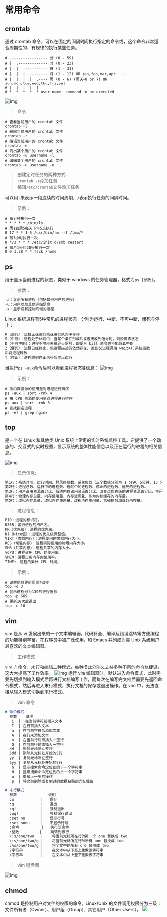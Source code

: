 # 常用命令

## crontab
通过 crontab 命令，可以在固定的间隔时间执行指定的命令或，这个命令非常适合周期性的、有规律的执行某些任务。
```shell
# .---------------- 分 (0 - 59)
# |  .------------- 时 (0 - 23)
# |  |  .---------- 日 (1 - 31)
# |  |  |  .------- 月 (1 - 12) OR jan,feb,mar,apr ...
# |  |  |  |  .---- 周 (0 - 6) (周天=0 or 7) OR sun,mon,tue,wed,thu,fri,sat
# |  |  |  |  |
# *  *  *  *  * user-name  command to be executed
```
![img](/crontab.jpeg)

>命令
```shell
# 查看当前用户的 crontab 文件
crontab -l
# 删除当前用户的 crontab 文件
crontab -r
# 编辑当前用户的 crontab 文件
crontab -e
# 列出某个用户的 crontab 文件
crontab -u username -l
# 编辑某个用户的 crontab 文件
crontab -u username -e
```

>创建定时任务的两种方式:
<br>`crontab -e`添加任务
<br>编辑`/etc/crontab`文件添加任务

可以用`-`来表示一段连续的时间周期，`/`表示执行任务的间隔时间。
>示例：
```shell
# 每分钟执行一次
* * * * * /bin/ls
# 周1到周5每天下午5点执行
0 17 * * 1-5 /usr/bin/rm -rf /tmp/*
# 每3小时执行一次
0 */3 * * * /etc/init.d/smb restart
# 每月1号和28号执行一次
0 0 1,28 * * fsck /home
```

## ps
用于显示当前进程的状态，类似于 windows 的任务管理器，格式为`ps [参数]`。
> 参数：
```md
-a：显示所有进程（包括其他用户的进程）
-u：用户以及其他详细信息
-x：显示没有控制终端的进程
```


Linux 系统进程有5种常见的进程状态，分别为运行、中断、不可中断、僵死与停止：
```md
R（运行）：进程正在运行或在运行队列中等待
S（中断）：进程处于休眠中，当某个条件形成后或者接收到信号时，则脱离该状态
D（不可中断）：进程不响应系统异步信号，即便用 kill 命令也不能将其中断
Z（僵死）：进程已经终止，但进程描述符依然存在, 直到父进程调用 wait4()系统函数
后将进程释放
T（停止）：进程收到停止信号后停止运行
```

当执行`ps -aux`命令后可以看到进程状态等信息：
![img](/ps.png)

>示例：
```shell
# 按内存资源的使用量对进程进行排序
ps -aux | sort -rnk 4
# 按 CPU 资源的使用量对进程进行排序
ps aux | sort -rnk 3
# 查找指定进程
ps -ef | grep nginx
```

## top
是一个在 Linux 和其他类 Unix 系统上常用的实时系统监控工具。它提供了一个动态的、交互式的实时视图，显示系统的整体性能信息以及正在运行的进程的相关信息。

![img](/top.png)

>显示信息:
```md
第1行：系统时间、运行时间、登录终端数、系统负载（三个数值分别为 1 分钟、5分钟、15 分钟内的平均值，数值越小意味着负载越低）。
第2行：进程总数、运行中的进程数、睡眠中的进程数、停止的进程数、僵死的进程数。
第3行：用户占用资源百分比、系统内核占用资源百分比、改变过优先级的进程资源百分比、空闲的资源百分比等。
第4行：物理内存总量、内存使用量、内存空闲量、作为内核缓存的内存量。
第5行：虚拟内存总量、虚拟内存使用量、虚拟内存空闲量、已被提前加载的内存量。
```

>进程信息：
```md
PID：进程的标识符。
USER：运行进程的用户名。
PR（优先级）：进程的优先级。
NI（Nice值）：进程的优先级调整值。
VIRT（虚拟内存）：进程使用的虚拟内存大小。
RES（常驻内存）：进程实际使用的物理内存大小。
SHR（共享内存）：进程共享的内存大小。
%CPU：进程占用 CPU 的使用率。
%MEM：进程占用内存的使用率。
TIME+：进程的累计 CPU 时间。
```

>示例：
```shell
# 设置信息更新周期为3秒
top -d 3
# 显示进程号为139的进程信息
top -p 669
# 更新10次后退出
top -n 10
```

## vim 
vim 是从 vi 发展出来的一个文本编辑器。代码补全、编译及错误跳转等方便编程的功能特别丰富，在程序员中被广泛使用，和 Emacs 并列成为类 Unix 系统用户最喜欢的文本编辑器。

>工作模式

vim 有命令、末行和编辑三种模式，每种模式分别又支持多种不同的命令快捷键，这大大提高了工作效率。
![img](/vim-1.png)
运行 vim 编辑器时，默认进入命令模式，此时需要先切换到输入模式后再进行文档编写工作，而每次在编写完文档后需要先返回命令模式，然后再进入末行模式，执行文档的保存或退出操作。在 vim 中，无法直接从输入模式切换到末行模式。

> vim 命令

```md
# 命令模式
  参数    说明
   i  |  在当前字符前插入文本 
   I  | 在行首插入文本 
   a  | 在当前字符后添加文本 
   A  | 在行末添加文本 
   o  | 在当前行后面插入一空行 
   O  | 在当前行前面插入一空行 
  dd  | 删除光标所在整行 
  5dd | 删除从光标处开始的5行
  yy  | 复制光标所在整行 
  5yy | 复制从光标处开始的5行 
   n  | 显示搜索命令定位到的下一个字符串 
   N  | 显示搜索命令定位到的上一个字符串 
   u  | 撤销上一步的操作 
   p  | 将之前删除或复制过的数据粘贴到光标后面 
```

```md
# 末行模式
  参数              说明
  :w            |   保存 
  :q            |   退出 
  :q!           |   强制退出 
  :wq!          |   强制保存退出 
  :set nu       |   显示行号 
  :set nonu     |   不显示行号 
  :命令          |   执行该命令 
  :整数         |    跳转到该行 
  \:s/one/two   |    将当前光标所在行的第一个 one 替换成 two 
  \:s/one/two/g |    将当前光标所在行的所有 one 替换成 two 
  :%s/one/two/g |    将全文中的所有 one 替换成 two 
  ?字符串        |    在文本中从下至上搜索该字符串 
  /字符串        |    在文本中从上至下搜索该字符串 
```

> vim 键盘图

![img](/vim-2.png)


## chmod
chmod 是控制用户对文件的权限的命令，Linux/Unix 的文件调用权限分为三级：文件所有者（Owner）、用户组（Group）、其它用户（Other Users）。
![](/file-2.png)